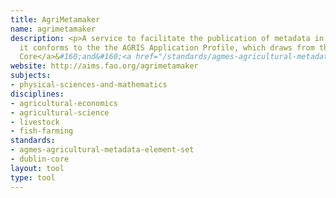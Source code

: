 ```yaml
---
title: AgriMetamaker
name: agrimetamaker
description: <p>A service to facilitate the publication of metadata in the AGRIS Repository;
  it conforms to the the AGRIS Application Profile, which draws from the <a href="/standards/dublin-core.html">Dublin
  Core</a>&#160;and&#160;<a href="/standards/agmes-agricultural-metadata-element-set.html">AgMES</a>&#160;standards.</p>
website: http://aims.fao.org/agrimetamaker
subjects:
- physical-sciences-and-mathematics
disciplines:
- agricultural-economics
- agricultural-science
- livestock
- fish-farming
standards:
- agmes-agricultural-metadata-element-set
- dublin-core
layout: tool
type: tool
---
```


